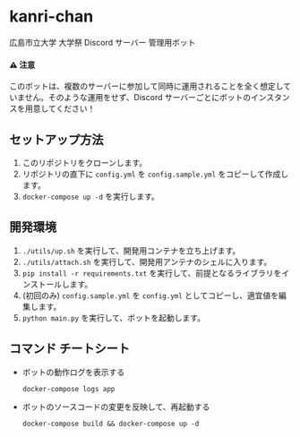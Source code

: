 # kanri-chan
広島市立大学 大学祭 Discord サーバー 管理用ボット
#### ⚠ 注意
このボットは、複数のサーバーに参加して同時に運用されることを全く想定していません。そのような運用をせず、Discord サーバーごとにボットのインスタンスを用意してください！

## セットアップ方法
1. このリポジトリをクローンします。
2. リポジトリの直下に `config.yml` を `config.sample.yml` をコピーして作成します。
3. `docker-compose up -d` を実行します。

## 開発環境
1. `./utils/up.sh` を実行して、開発用コンテナを立ち上げます。
2. `./utils/attach.sh` を実行して、開発用アンテナのシェルに入ります。
3. `pip install -r requirements.txt` を実行して、前提となるライブラリをインストールします。
4. (初回のみ) `config.sample.yml` を `config.yml` としてコピーし、適宜値を編集します。
5. `python main.py` を実行して、ボットを起動します。

## コマンド チートシート
* ボットの動作ログを表示する
    ```shell
    docker-compose logs app
    ```
* ボットのソースコードの変更を反映して、再起動する
    ```shell
    docker-compose build && docker-compose up -d
    ```
